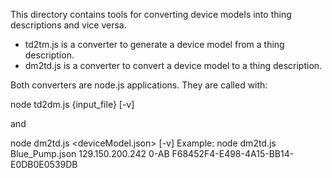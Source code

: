 This directory contains tools for converting device models into thing descriptions and vice versa.

* td2tm.js is a converter to generate a device model from a thing description.
* dm2td.js is a converter to convert a device model to a thing description.

Both converters are node.js applications. They are called with:

node td2dm.js {input_file} [-v]

and

node dm2td.js <deviceModel.json> <IoTCSServer> <applicationID> <deviceId> [-v]
Example: node dm2td.js Blue_Pump.json 129.150.200.242 0-AB F68452F4-E498-4A15-BB14-E0DB0E0539DB
	